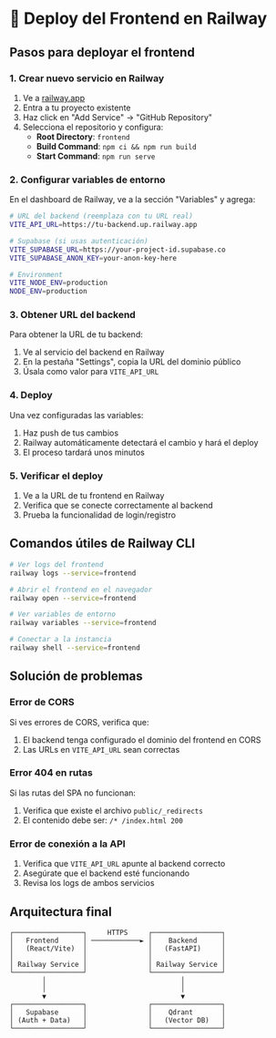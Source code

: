 # 🚂 Deploy del Frontend en Railway

## Pasos para deployar el frontend

### 1. Crear nuevo servicio en Railway
1. Ve a [railway.app](https://railway.app)
2. Entra a tu proyecto existente
3. Haz click en "Add Service" → "GitHub Repository"
4. Selecciona el repositorio y configura:
   - **Root Directory**: `frontend`
   - **Build Command**: `npm ci && npm run build`
   - **Start Command**: `npm run serve`

### 2. Configurar variables de entorno

En el dashboard de Railway, ve a la sección "Variables" y agrega:

```bash
# URL del backend (reemplaza con tu URL real)
VITE_API_URL=https://tu-backend.up.railway.app

# Supabase (si usas autenticación)
VITE_SUPABASE_URL=https://your-project-id.supabase.co
VITE_SUPABASE_ANON_KEY=your-anon-key-here

# Environment
VITE_NODE_ENV=production
NODE_ENV=production
```

### 3. Obtener URL del backend

Para obtener la URL de tu backend:
1. Ve al servicio del backend en Railway
2. En la pestaña "Settings", copia la URL del dominio público
3. Úsala como valor para `VITE_API_URL`

### 4. Deploy

Una vez configuradas las variables:
1. Haz push de tus cambios
2. Railway automáticamente detectará el cambio y hará el deploy
3. El proceso tardará unos minutos

### 5. Verificar el deploy

1. Ve a la URL de tu frontend en Railway
2. Verifica que se conecte correctamente al backend
3. Prueba la funcionalidad de login/registro

## Comandos útiles de Railway CLI

```bash
# Ver logs del frontend
railway logs --service=frontend

# Abrir el frontend en el navegador
railway open --service=frontend

# Ver variables de entorno
railway variables --service=frontend

# Conectar a la instancia
railway shell --service=frontend
```

## Solución de problemas

### Error de CORS
Si ves errores de CORS, verifica que:
1. El backend tenga configurado el dominio del frontend en CORS
2. Las URLs en `VITE_API_URL` sean correctas

### Error 404 en rutas
Si las rutas del SPA no funcionan:
1. Verifica que existe el archivo `public/_redirects`
2. El contenido debe ser: `/* /index.html 200`

### Error de conexión a la API
1. Verifica que `VITE_API_URL` apunte al backend correcto
2. Asegúrate que el backend esté funcionando
3. Revisa los logs de ambos servicios

## Arquitectura final

```
┌─────────────────┐     HTTPS     ┌─────────────────┐
│   Frontend      │ ────────────► │    Backend      │
│   (React/Vite)  │               │   (FastAPI)     │
│                 │               │                 │
│ Railway Service │               │ Railway Service │
└─────────────────┘               └─────────────────┘
        │                                 │
        │                                 │
        ▼                                 ▼
┌─────────────────┐               ┌─────────────────┐
│   Supabase      │               │    Qdrant       │
│ (Auth + Data)   │               │   (Vector DB)   │
└─────────────────┘               └─────────────────┘
``` 